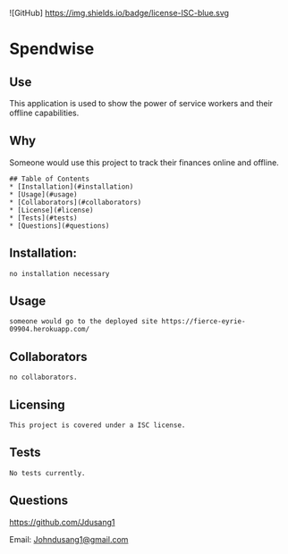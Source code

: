 ![GitHub] 
  https://img.shields.io/badge/license-ISC-blue.svg
  
  # Spendwise 
    
  ## Use
  This application is used to show the power of service workers and their offline capabilities.
    
  ## Why
  Someone would use this project to track their finances online and offline.
    
    ## Table of Contents
    * [Installation](#installation)
    * [Usage](#usage)
    * [Collaborators](#collaborators)
    * [License](#license) 
    * [Tests](#tests) 
    * [Questions](#questions)

  ## Installation:
    no installation necessary
  
  ## Usage
    someone would go to the deployed site https://fierce-eyrie-09904.herokuapp.com/
  
  ## Collaborators
    no collaborators.

  ## Licensing
    This project is covered under a ISC license.
  
  ## Tests
    No tests currently.
  
  ## Questions
    
  https://github.com/Jdusang1
    
  Email: Johndusang1@gmail.com